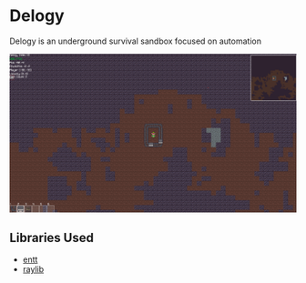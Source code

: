 # Delogy 
Delogy is an underground survival sandbox focused on automation 

![](res/showcase.png)

## Libraries Used 
- <a href="https://github.com/skypjack/entt">entt</a>
- <a href="https://github.com/raysan5/raylib">raylib</a>




